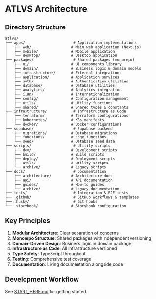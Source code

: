 # ATLVS Architecture

## Directory Structure

```
atlvs/
├── apps/                      # Application implementations
│   ├── web/                  # Main web application (Next.js)
│   ├── mobile/               # Mobile application
│   └── desktop/              # Desktop application
├── packages/                  # Shared packages (monorepo)
│   ├── ui/                   # UI components library
│   ├── domain/               # Business logic & domain models
│   ├── infrastructure/       # External integrations
│   ├── application/          # Application services
│   ├── auth/                 # Authentication utilities
│   ├── database/             # Database utilities
│   ├── analytics/            # Analytics integration
│   ├── i18n/                 # Internationalization
│   ├── config/               # Configuration management
│   ├── utils/                # Utility functions
│   └── shared/               # Shared types & constants
├── infrastructure/            # Infrastructure as Code
│   ├── terraform/            # Terraform configurations
│   ├── kubernetes/           # K8s manifests
│   └── docker/               # Docker configurations
├── supabase/                  # Supabase backend
│   ├── migrations/           # Database migrations
│   ├── functions/            # Edge functions
│   └── seed/                 # Database seed data
├── scripts/                   # Utility scripts
│   ├── dev/                  # Development scripts
│   ├── build/                # Build scripts
│   ├── deploy/               # Deployment scripts
│   ├── utils/                # Utility scripts
│   └── archive/              # Legacy scripts
├── docs/                      # Documentation
│   ├── architecture/         # Architecture docs
│   ├── api/                  # API documentation
│   ├── guides/               # How-to guides
│   └── archive/              # Legacy documentation
├── tests/                     # Integration & E2E tests
├── .github/                   # GitHub workflows & templates
├── .husky/                    # Git hooks
└── .storybook/               # Storybook configuration
```

## Key Principles

1. **Modular Architecture**: Clear separation of concerns
2. **Monorepo Structure**: Shared packages with independent versioning
3. **Domain-Driven Design**: Business logic in domain package
4. **Infrastructure as Code**: All infrastructure versioned
5. **Type Safety**: TypeScript throughout
6. **Testing**: Comprehensive test coverage
7. **Documentation**: Living documentation alongside code

## Development Workflow

See [START_HERE.md](../START_HERE.md) for getting started.
